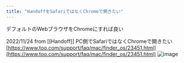 ```yaml
---
title: "HandoffをSafariではなくChromeで開きたい"
---
```


デフォルトのWebブラウザをChromeにすれば良い

2022/11/24 from [[Handoff]]
PC側でSafariではなくChromeで開きたい
[https://www.too.com/support/faq/mac/finder_os/23451.html](https://www.too.com/support/faq/mac/finder_os/23451.html)
![image](https://gyazo.com/fd1194855d09febf9c5263298269da9b/thumb/1000)

